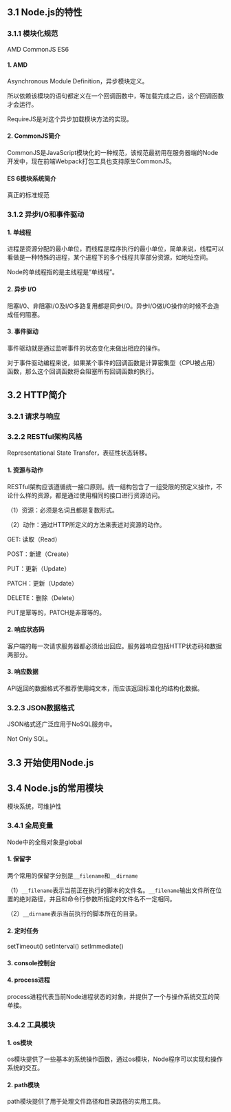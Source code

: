 ## 3.1 Node.js的特性

### 3.1.1 模块化规范

AMD CommonJS ES6

#### 1. AMD

Asynchronous Module Definition，异步模块定义。

所以依赖该模块的语句都定义在一个回调函数中，等加载完成之后，这个回调函数才会运行。

RequireJS是对这个异步加载模块方法的实现。

#### 2. CommonJS简介

CommonJS是JavaScript模块化的一种规范，该规范最初用在服务器端的Node开发中，现在前端Webpack打包工具也支持原生CommonJS。

#### ES 6模块系统简介

真正的标准规范

### 3.1.2 异步I/O和事件驱动

#### 1. 单线程

进程是资源分配的最小单位，而线程是程序执行的最小单位，简单来说，线程可以看做是一种特殊的进程，某个进程下的多个线程共享部分资源，如地址空间。

Node的单线程指的是主线程是“单线程”。

#### 2. 异步 I/O

阻塞I/0、非阻塞I/O及I/O多路复用都是同步I/O。异步I/O做I/O操作的时候不会造成任何阻塞。

#### 3. 事件驱动

事件驱动就是通过监听事件的状态变化来做出相应的操作。

对于事件驱动编程来说，如果某个事件的回调函数是计算密集型（CPU被占用）函数，那么这个回调函数将会阻塞所有回调函数的执行。

## 3.2 HTTP简介

### 3.2.1 请求与响应

### 3.2.2 RESTful架构风格

Representational State Transfer，表征性状态转移。

#### 1. 资源与动作

RESTful架构应该遵循统一接口原则。统一结构包含了一组受限的预定义操作，不论什么样的资源，都是通过使用相同的接口进行资源访问。

（1）资源：必须是名词且都是复数形式。

（2）动作：通过HTTP所定义的方法来表述对资源的动作。

GET: 读取（Read）

POST：新建（Create）

PUT：更新（Update）

PATCH：更新（Update）

DELETE：删除（Delete）

PUT是幂等的，PATCH是非幂等的。

#### 2. 响应状态码

客户端的每一次请求服务器都必须给出回应。服务器响应包括HTTP状态码和数据两部分。

#### 3. 响应数据

API返回的数据格式不推荐使用纯文本，而应该返回标准化的结构化数据。

### 3.2.3 JSON数据格式

JSON格式还广泛应用于NoSQL服务中。

Not Only SQL。

## 3.3 开始使用Node.js

## 3.4 Node.js的常用模块

模块系统，可维护性

### 3.4.1 全局变量

Node中的全局对象是global

#### 1. 保留字

两个常用的保留字分别是`__filename`和`__dirname`

（1）`__filename`表示当前正在执行的脚本的文件名。`__filename`输出文件所在位置的绝对路径，并且和命令行参数所指定的文件名不一定相同。

（2）`__dirname`表示当前执行的脚本所在的目录。

#### 2. 定时任务

setTimeout() setInterval() setImmediate()

#### 3. console控制台

#### 4. process进程

process进程代表当前Node进程状态的对象，并提供了一个与操作系统交互的简单接。

### 3.4.2 工具模块

#### 1. os模块

os模块提供了一些基本的系统操作函数，通过os模块，Node程序可以实现和操作系统的交互。

#### 2. path模块

path模块提供了用于处理文件路径和目录路径的实用工具。

